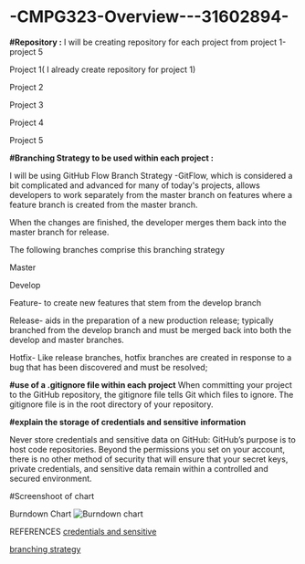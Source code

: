 # -CMPG323-Overview---31602894-

**#Repository :**
I will be creating  repository for each project from project 1-project 5

Project 1( I already create repository for project 1)

Project 2

Project 3

Project 4

Project 5




**#Branching Strategy to be used within each project :**

I will be using GitHub Flow Branch Strategy -GitFlow, which is considered a bit complicated and advanced for many of today's projects, allows developers to work separately from the master branch on features where a feature branch is created from the master branch.

When the changes are finished, the developer merges them back into the master branch for release.

The following branches comprise this branching strategy

Master

Develop

Feature- to create new features that stem from the develop branch

Release- aids in the preparation of a new production release; typically branched from the develop branch and must be merged back into both the develop and master branches.

Hotfix- Like release branches, hotfix branches are created in response to a bug that has been discovered and must be resolved;

 **#use of a .gitignore file within each project**
When committing your project to the GitHub repository, the gitignore file tells Git which files to ignore. The gitignore file is in the root directory of your repository.

**#explain the storage of credentials and sensitive information**

Never store credentials and sensitive data on GitHub:
GitHub’s purpose is to host code repositories. Beyond the permissions you set on your account, there is no other method of security that will ensure that your secret keys, private credentials, and sensitive data remain within a controlled and secured environment.

#Screenshoot of chart

Burndown Chart
![Burndown chart](https://user-images.githubusercontent.com/110496999/187963821-6c47e95a-0434-4e9f-9f04-fd3e8ace28f2.png)


 
REFERENCES
[credentials and sensitive ](https://spectralops.io/resources/how-to-choose-a-secret-scanning-solution-to-protect-credentials-in-your-code/)

[branching strategy](https://www.flagship.io/git-branching-strategies/)
 
